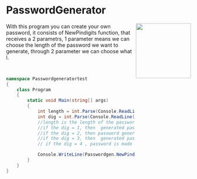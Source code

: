 # PasswordGenerator

<img src="https://cloud.githubusercontent.com/assets/24522089/21962098/41a510c8-db36-11e6-95ef-eb392a0a1919.png" align="right" width="150px" height="150px" /> 













  
   With this program you can create your own password, it consists of NewPindigits function,  that receives a 2 parametrs,
1 parameter means we can choose the length of the password we want to generate, through  2 parameter we can choose what l.



   


```c#

    
namespace Passwordgeneratortest
{
    class Program
    {
        static void Main(string[] args)
        {
            int length = int.Parse(Console.ReadLine());
            int dig = int.Parse(Console.ReadLine());
            //length is the length of the password
            //if the dig = 1, then  generated password consisting of numbers
            //if the dig = 2, then password generated only of the symbols
            //if the dig = 3, then  generated password consisting of letters
            // if the dig = 4 , password is made up of symbols, letters and //numbers.

            Console.WriteLine(Passwordgen.NewPindigits(length, dig));
        }
    }
}



```
